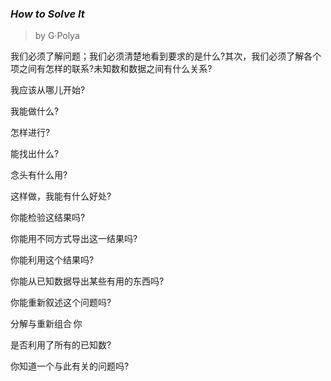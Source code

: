 ### _How to Solve It_
> by G·Polya 

我们必须了解问题；我们必须清楚地看到要求的是什么?其次，我们必须了解各个项之间有怎样的联系?未知数和数据之间有什么关系?

我应该从哪儿开始?

我能做什么?

怎样进行?

能找出什么?

念头有什么用?

这样做，我能有什么好处?

你能检验这结果吗? 

你能用不同方式导出这一结果吗? 

你能利用这个结果吗? 

你能从已知数据导出某些有用的东西吗? 

你能重新叙述这个问题吗? 

分解与重新组合 你

是否利用了所有的已知数? 

你知道一个与此有关的问题吗? 

